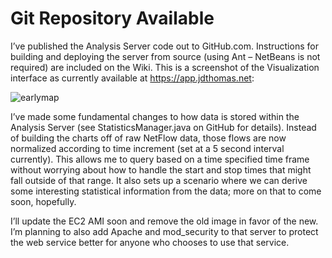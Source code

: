 # Git Repository Available

I’ve published the Analysis Server code out to GitHub.com. Instructions for building and deploying the server from source (using Ant – NetBeans is not required) are included on the Wiki.
This is a screenshot of the Visualization interface as currently available at https://app.jdthomas.net:

![earlymap](https://ser.endipito.us/files/earlymap.png)

I’ve made some fundamental changes to how data is stored within the Analysis Server (see StatisticsManager.java on GitHub for details). Instead of building the charts off of raw NetFlow data, those flows are now normalized according to time increment (set at a 5 second interval currently). This allows me to query based on a time specified time frame without worrying about how to handle the start and stop times that might fall outside of that range. It also sets up a scenario where we can derive some interesting statistical information from the data; more on that to come soon, hopefully.

I’ll update the EC2 AMI soon and remove the old image in favor of the new. I’m planning to also add Apache and mod_security to that server to protect the web service better for anyone who chooses to use that service.
